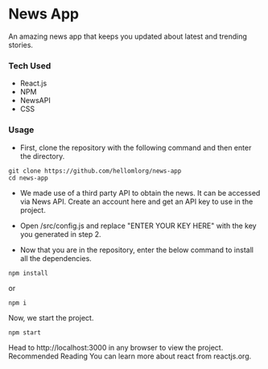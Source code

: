 
# News App
An amazing news app that keeps you updated about latest and trending stories.

### Tech Used
* React.js
* NPM
* NewsAPI
* CSS

### Usage
* First, clone the repository with the following command and then enter the directory.
```
git clone https://github.com/hellomlorg/news-app
cd news-app
```
* We made use of a third party API to obtain the news. It can be accessed via News API. Create an account here and get an API key to use in the project.

* Open /src/config.js and replace "ENTER YOUR KEY HERE" with the key you generated in step 2.

* Now that you are in the repository, enter the below command to install all the dependencies.
```
npm install
```
or
```
npm i
```
Now, we start the project.
```
npm start
```
Head to http://localhost:3000 in any browser to view the project.
Recommended Reading
You can learn more about react from reactjs.org.

